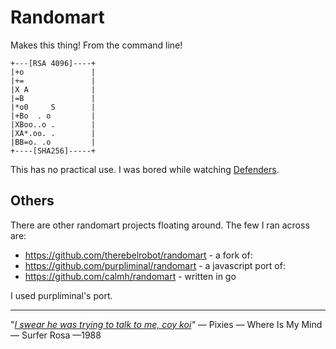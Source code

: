 # Randomart

Makes this thing! From the command line!

```
+---[RSA 4096]----+
|+o               |
|+=               |
|X A              |
|=B               |
|*o0     S        |
|+Bo  . o         |
|XBoo..o .        |
|XA*.oo. .        |
|BB=o. .o         |
+----[SHA256]-----+
```

This has no practical use. I was bored while watching [Defenders][defenders].


## Others

There are other randomart projects floating around. The few I ran across are:

- https://github.com/therebelrobot/randomart - a fork of:
- https://github.com/purpliminal/randomart - a javascript port of:
- https://github.com/calmh/randomart - written in go

I used purpliminal's port.

---
"_[I swear he was trying to talk to me, coy koi][pixies]"_
— Pixies — Where Is My Mind — Surfer Rosa —1988

[defenders]: https://en.wikipedia.org/wiki/The_Defenders_(miniseries)
[pixies]: https://www.youtube.com/watch?v=I_aBmrYChfQ
